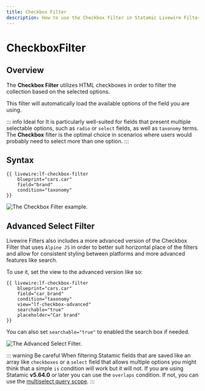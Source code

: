```yaml
---
title: Checkbox Filter
description: How to use the Checkbox Filter in Statamic Livewire Filters.
---
```


# CheckboxFilter

## Overview

The **Checkbox Filter** utilizes HTML checkboxes in order to filter the collection based on the selected options.

This filter will automatically load the available options of the field you are using.

::: info Ideal for
It is particularly well-suited for fields that present multiple selectable options, such as `radio` or `select` fields, as well as `taxonomy` terms. The **Checkbox** filter is the optimal choice in scenarios where users would probably need to select more than one option.
:::

## Syntax

```antlers
{{ livewire:lf-checkbox-filter
    blueprint="cars.car"
    field="brand"
    condition="taxonomy"
}}
```

<Image src="/demo/checkboxfilter.webp" alt="The Checkbox Filter example." />

## Advanced Select Filter

Livewire Filters also includes a more advanced version of the Checkbox Filter that uses `Alpine JS` in order to better suit horizontal place of the filters and allow for consistent styling between platforms and more advanced features like search.

To use it, set the view to the advanced version like so:

```antlers
{{ livewire:lf-checkbox-filter
    blueprint="cars.car"
    field="car_brand"
    condition="taxonomy"
    view="lf-checkbox-advanced"
    searchable="true"
    placeholder="Car brand"
}}
``` 

You can also set `searchable="true"` to enabled the search box if needed.

<Image src="/demo/checkboxfilter-advanced.webp" alt="The Advanced Select Filter." />

<br>

::: warning Be careful
When filtering Statamic fields that are saved like an array like `checkboxes` or a `select` field that allows multiple options you might think that a simple `is` condition will work but it will not. If you are using Statamic **v5.64.0** or later you can use the `overlaps` condition. If not, you can use the [multiselect query scope](../advanced/query-scopes#multiselect-query-scope).
::: 